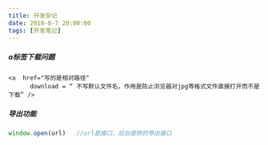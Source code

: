 ```yaml
---
title: 开发杂记
date: 2018-8-7 20:00:00
tags: [开发笔记]
---
```


##### a标签下载问题

```h5
<a  href="写的是相对路径"  
      download = “ 不写默认文件名，作用是防止浏览器对jpg等格式文件直接打开而不是下载” />
```

##### 导出功能

```js
window.open(url)   //url是接口，后台提供的导出接口
```

